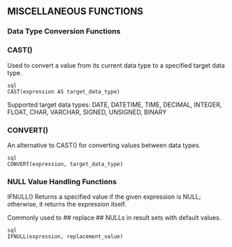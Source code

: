 ## MISCELLANEOUS FUNCTIONS
### Data Type Conversion Functions
### CAST()
Used to convert a value from its current data type to a specified target data type.
```
sql
CAST(expression AS target_data_type)
```
Supported target data types:
DATE, DATETIME, TIME, DECIMAL, INTEGER, FLOAT, CHAR, VARCHAR, SIGNED, UNSIGNED, BINARY
### CONVERT()
An alternative to CAST() for converting values between data types.
```
sql
CONVERT(expression, target_data_type)
```
### NULL Value Handling Functions
IFNULL()
Returns a specified value if the given expression is NULL; otherwise, it returns the expression itself.

Commonly used to ## replace ## NULLs in result sets with default values.

```
sql
IFNULL(expression, replacement_value)
```
